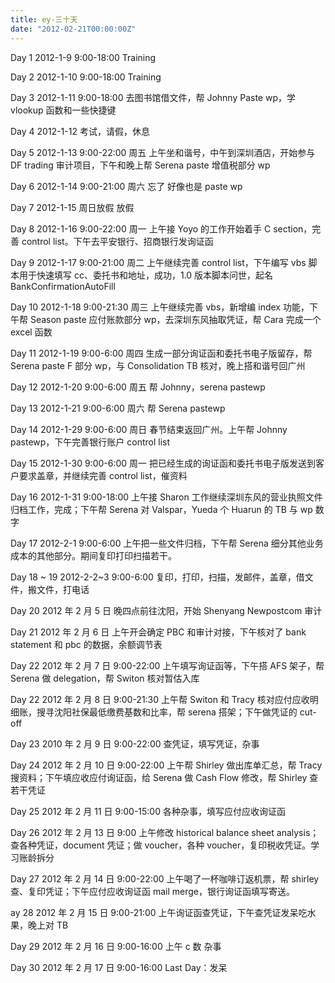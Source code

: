 ```yaml
---
title: ey-三十天
date: "2012-02-21T00:00:00Z"
---
```


Day 1 2012-1-9 9:00-18:00 Training

Day 2 2012-1-10 9:00-18:00 Training

Day 3 2012-1-11 9:00-18:00 去图书馆借文件，帮 Johnny Paste wp，学 vlookup 函数和一些快捷键

Day 4 2012-1-12 考试，请假，休息

Day 5 2012-1-13 9:00-22:00 周五 上午坐和谐号，中午到深圳酒店，开始参与 DF trading 审计项目，下午和晚上帮 Serena paste 增值税部分 wp

Day 6 2012-1-14 9:00-21:00 周六 忘了 好像也是 paste wp

Day 7 2012-1-15 周日放假 放假

Day 8 2012-1-16 9:00-22:00 周一 上午接 Yoyo 的工作开始着手 C section，完善 control list。下午去平安银行、招商银行发询证函

Day 9 2012-1-17 9:00-21:00 周二 上午继续完善 control list，下午编写 vbs 脚本用于快速填写 cc、委托书和地址，成功，1.0 版本脚本问世，起名 BankConfirmationAutoFill

Day 10 2012-1-18 9:00-21:30 周三 上午继续完善 vbs，新增编 index 功能，下午帮 Season paste 应付账款部分 wp，去深圳东风抽取凭证，帮 Cara 完成一个 excel 函数

Day 11 2012-1-19 9:00-6:00 周四 生成一部分询证函和委托书电子版留存，帮 Serena paste F 部分 wp，与 Consolidation TB 核对，晚上搭和谐号回广州

Day 12 2012-1-20 9:00-6:00 周五 帮 Johnny，serena pastewp

Day 13 2012-1-21 9:00-6:00 周六 帮 Serena pastewp

Day 14 2012-1-29 9:00-6:00 周日 春节结束返回广州。上午帮 Johnny pastewp，下午完善银行账户 control list

Day 15 2012-1-30 9:00-6:00 周一 把已经生成的询证函和委托书电子版发送到客户要求盖章，并继续完善 control list，催资料

Day 16 2012-1-31 9:00-18:00 上午接 Sharon 工作继续深圳东风的营业执照文件归档工作，完成；下午帮 Serena 对 Valspar，Yueda 个 Huarun 的 TB 与 wp 数字

Day 17 2012-2-1 9:00-6:00 上午把一些文件归档，下午帮 Serena 细分其他业务成本的其他部分。期间复印打印扫描若干。

Day 18 ~ 19 2012-2-2~3 9:00-6:00 复印，打印，扫描，发邮件，盖章，借文件，搬文件，打电话

Day 20 2012 年 2 月 5 日 晚四点前往沈阳，开始 Shenyang Newpostcom 审计

Day 21 2012 年 2 月 6 日 上午开会确定 PBC 和审计对接，下午核对了 bank statement 和 pbc 的数据，余额调节表

Day 22 2012 年 2 月 7 日 9:00-22:00 上午填写询证函等，下午搭 AFS 架子，帮 Serena 做 delegation，帮 Switon 核对暂估入库

Day 22 2012 年 2 月 8 日 9:00-21:30 上午帮 Switon 和 Tracy 核对应付应收明细账，搜寻沈阳社保最低缴费基数和比率，帮 serena 搭架；下午做凭证的 cut-off

Day 23 2010 年 2 月 9 日 9:00-22:00 查凭证，填写凭证，杂事

Day 24 2012 年 2 月 10 日 9:00-22:00 上午帮 Shirley 做出库单汇总，帮 Tracy 搜资料；下午填应收应付询证函，给 Serena 做 Cash Flow 修改，帮 Shirley 查若干凭证

Day 25 2012 年 2 月 11 日 9:00-15:00 各种杂事，填写应付应收询证函

Day 26 2012 年 2 月 13 日 9:00 上午修改 historical balance sheet analysis；查各种凭证，document 凭证；做 voucher，各种 voucher，复印税收凭证。学习账龄拆分

Day 27 2012 年 2 月 14 日 9:00-22:00 上午喝了一杯咖啡订返机票，帮 shirley 查、复印凭证；下午应付应收询证函 mail merge，银行询证函填写寄送。

ay 28 2012 年 2 月 15 日 9:00-21:00 上午询证函查凭证，下午查凭证发呆吃水果，晚上对 TB

Day 29 2012 年 2 月 16 日 9:00-16:00 上午 c 数 杂事

Day 30 2012 年 2 月 17 日 9:00-16:00 Last Day：发呆
